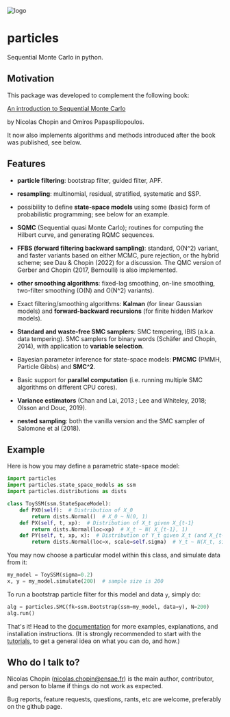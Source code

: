 ![logo](logo.png)

# particles #

Sequential Monte Carlo in python. 

## Motivation ##

This package was developed to complement the following book:

[An introduction to Sequential Monte Carlo](https://www.springer.com/gp/book/9783030478445)

by Nicolas Chopin and Omiros Papaspiliopoulos. 

It now also implements algorithms and methods introduced after the book was
published, see below. 

## Features ##

* **particle filtering**: bootstrap filter, guided filter, APF.

* **resampling**: multinomial, residual, stratified, systematic and SSP. 

* possibility to define **state-space models** using some (basic) form of 
  probabilistic programming; see below for an example. 

* **SQMC** (Sequential quasi Monte Carlo);  routines for computing the Hilbert curve, 
  and generating RQMC sequences. 

* **FFBS (forward filtering backward sampling)**: standard, O(N^2) variant, and
  faster variants based on either MCMC, pure rejection, or the hybrid scheme;
  see Dau & Chopin (2022) for a discussion. The QMC version of Gerber and
  Chopin (2017, Bernoulli) is also implemented.

* **other smoothing algorithms**: fixed-lag smoothing, on-line smoothing,
  two-filter smoothing (O(N) and O(N^2) variants).  

* Exact filtering/smoothing algorithms: **Kalman** (for linear Gaussian models) 
  and **forward-backward recursions** (for finite hidden Markov models).

* **Standard and waste-free SMC samplers**: SMC tempering, IBIS (a.k.a. data
  tempering). SMC samplers for binary words (Schäfer and Chopin, 2014), with
  application to **variable selection**.

* Bayesian parameter inference for state-space models: **PMCMC** (PMMH, Particle Gibbs) 
  and **SMC^2**. 

* Basic support for **parallel computation** (i.e. running multiple SMC algorithms 
  on different CPU cores). 

* **Variance estimators** (Chan and Lai, 2013 ; Lee and Whiteley, 2018; Olsson
  and Douc, 2019).

* **nested sampling**: both the vanilla version and the SMC sampler of Salomone
  et al (2018).

## Example ##

Here is how you may define a parametric state-space model: 

```python
import particles
import particles.state_space_models as ssm
import particles.distributions as dists

class ToySSM(ssm.StateSpaceModel):
    def PX0(self):  # Distribution of X_0 
        return dists.Normal()  # X_0 ~ N(0, 1)
    def PX(self, t, xp):  # Distribution of X_t given X_{t-1}
        return dists.Normal(loc=xp)  # X_t ~ N( X_{t-1}, 1)
    def PY(self, t, xp, x):  # Distribution of Y_t given X_t (and X_{t-1}) 
        return dists.Normal(loc=x, scale=self.sigma)  # Y_t ~ N(X_t, sigma^2)
```

You may now choose a particular model within this class, and simulate data from it:

```python
my_model = ToySSM(sigma=0.2)
x, y = my_model.simulate(200)  # sample size is 200
```

To run a bootstrap particle filter for this model and data `y`, simply do:

```python
alg = particles.SMC(fk=ssm.Bootstrap(ssm=my_model, data=y), N=200)
alg.run()
```

That's it! Head to the
[documentation](https://particles-sequential-monte-carlo-in-python.readthedocs.io/en/latest/)
for more examples, explanations, and installation instructions. (It is strongly
recommended to start with the
[tutorials](https://particles-sequential-monte-carlo-in-python.readthedocs.io/en/latest/tutorials.html),
to get a general idea on what you can do, and how.)


## Who do I talk to? ##

Nicolas Chopin (nicolas.chopin@ensae.fr) is the main author, contributor, and 
person to blame if things do not work as expected. 

Bug reports, feature requests, questions, rants, etc are welcome, preferably 
on the github page. 
